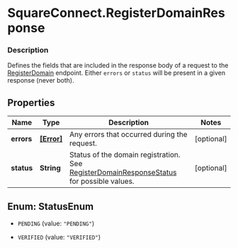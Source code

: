 # SquareConnect.RegisterDomainResponse

### Description

Defines the fields that are included in the response body of a request to the [RegisterDomain](#endpoint-registerdomain) endpoint.  Either `errors` or `status` will be present in a given response (never both).

## Properties
Name | Type | Description | Notes
------------ | ------------- | ------------- | -------------
**errors** | [**[Error]**](Error.md) | Any errors that occurred during the request. | [optional] 
**status** | **String** | Status of the domain registration.  See [RegisterDomainResponseStatus](#type-registerdomainresponsestatus) for possible values. | [optional] 


<a name="StatusEnum"></a>
## Enum: StatusEnum


* `PENDING` (value: `"PENDING"`)

* `VERIFIED` (value: `"VERIFIED"`)




